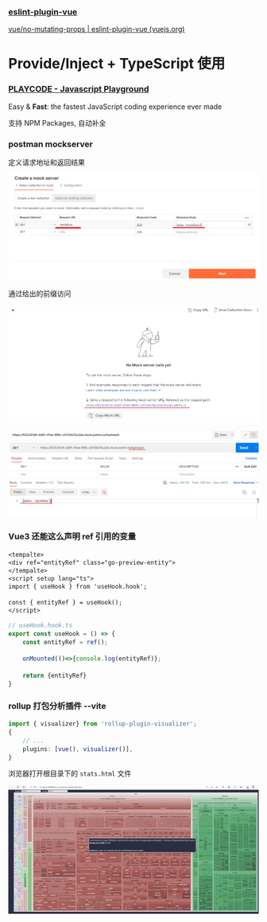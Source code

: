 ### [eslint-plugin-vue](https://eslint.vuejs.org/)

[vue/no-mutating-props | eslint-plugin-vue (vuejs.org)](https://eslint.vuejs.org/rules/no-mutating-props.html)





# Provide/Inject + TypeScript 使用





### [PLAYCODE - Javascript Playground](https://playcode.io/)

Easy & **Fast**: the fastest JavaScript coding experience ever made

支持 NPM Packages, 自动补全



### postman mockserver

定义请求地址和返回结果

![image-20220906162447938](./imgs/image-20220906162447938.png)

通过给出的前缀访问

![image-20220906162514861](./imgs/image-20220906162514861.png)

![image-20220906162537070](./imgs/image-20220906162537070.png)



### Vue3 还能这么声明 ref 引用的变量

```vue
<tempalte>
<div ref="entityRef" class="go-preview-entity">
</tempalte>
<script setup lang="ts">
import { useHook } from 'useHook.hook';

const { entityRef } = useHook();
</script>
```

```ts
// useHook.hook.ts
export const useHook = () => {
    const entityRef = ref();
    
    onMounted(()=>{console.log(entityRef)};
    
    return {entityRef}
}
```



### rollup 打包分析插件 --vite

```ts
import { visualizer} from 'rollup-plugin-visualizer';
{
    // ...
    plugins: [vue(), visualizer()],
}
```

浏览器打开根目录下的 `stats.html` 文件

![image-20220906180450370](./imgs/image-20220906180450370.png)
